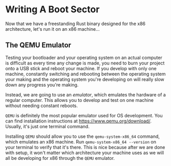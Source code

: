 # Writing A Boot Sector

Now that we have a freestanding Rust binary designed for the x86 architecture, let's run it on an x86 machine...

## The QEMU Emulator

Testing your bootloader and your operating system on an actual computer is difficult as every time any change is made, you need to burn your project onto a USB stick and reboot your machine. If you develop with only one machine, constantly switching and rebooting between the operating system your making and the operating system you're developing on will really slow down any progress you're making. 

Instead, we are going to use an *emulator*, which emulates the hardware of a regular computer. This allows you to develop and test on one machine without needing constant reboots.

`QEMU` is definitely the most popular emulator used for OS development. You can find installation instructions at <https://www.qemu.org/download/>. Usually, it's just one terminal command.

Installing `QEMU` should allow you to use the `qemu-system-x86_64` command, which emulates an x86 machine. Run `qemu-system-x86_64 --version` on your terminal to verify that it's there. This is nice because after we are done with setup, it won't matter which architecture your machine uses as we will all be developing for x86 through the `QEMU` emulator.